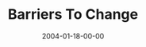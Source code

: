---
layout: message
category: message
series: "The DNA Of Change"
title: "Barriers To Change"
date: 2004-01-18-00-00
message_id: 188
audio: "http://s3.amazonaws.com/crossroads-media/media/legacy/mp3/DNA_of_Change_03_01-18-04_Barriers_To_Change.mp3"
audio-duration: "38:41"
explicit: false
---